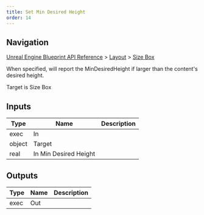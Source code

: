```yaml
---
title: Set Min Desired Height
order: 14
---
```

## Navigation

[Unreal Engine Blueprint API Reference](https://dev.epicgames.com/documentation/en-us/unreal-engine/BlueprintAPI) > [Layout](https://dev.epicgames.com/documentation/en-us/unreal-engine/BlueprintAPI/Layout) > [Size Box](https://dev.epicgames.com/documentation/en-us/unreal-engine/BlueprintAPI/Layout/SizeBox)

When specified, will report the MinDesiredHeight if larger than the content's desired height.

Target is Size Box

## Inputs

| Type | Name | Description |
| --- | --- | --- |
| exec | In |  |
| object | Target |  |
| real | In Min Desired Height |  |

## Outputs

| Type | Name | Description |
| --- | --- | --- |
| exec | Out |  |

